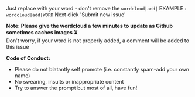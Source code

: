 Just replace <INSERT-WORD> with your word - don't remove the `wordcloud|add|`
EXAMPLE : `wordcloud|add|WORD`
Next click 'Submit new issue'

**Note: Please give the wordcloud a few minutes to update as Github sometimes caches images :hourglass:**  
Don't worry, if your word is not properly added, a comment will be added to this issue

**Code of Conduct:**  
- Please do not blatantly self promote (i.e. constantly spam-add your own name)
- No swearing, insults or inappropriate content
- Try to answer the prompt but most of all, have fun!
